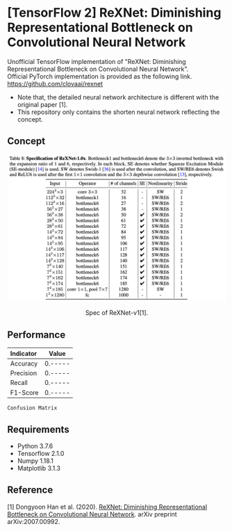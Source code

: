 [TensorFlow 2] ReXNet: Diminishing Representational Bottleneck on Convolutional Neural Network
=====

Unofficial TensorFlow implementation of "ReXNet: Diminishing Representational Bottleneck on Convolutional Neural Network".  
Official PyTorch implementation is provided as the following link.  
https://github.com/clovaai/rexnet  

* Note that, the detailed neural network architecture is different with the original paper [1].  
* This repository only contains the shorten neural network reflecting the concept.  

## Concept
<div align="center">
  <img src="./figures/rexnet.png" width="600">  
  <p>Spec of ReXNet-v1[1].</p>
</div>

## Performance

|Indicator|Value|
|:---|:---:|
|Accuracy|0.-----|
|Precision|0.-----|
|Recall|0.-----|
|F1-Score|0.-----|

```
Confusion Matrix
```

## Requirements
* Python 3.7.6  
* Tensorflow 2.1.0  
* Numpy 1.18.1  
* Matplotlib 3.1.3  

## Reference
[1] Dongyoon Han et al. (2020). <a href="https://arxiv.org/abs/2007.00992">ReXNet: Diminishing Representational Bottleneck on Convolutional Neural Network</a>. arXiv preprint arXiv:2007.00992.
